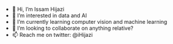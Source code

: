 - 👋 Hi, I’m Issam Hijazi
- 👀 I’m interested in data and AI
- 🌱 I’m currently learning computer vision and machine learning
- 💞️ I’m looking to collaborate on anything relative?
- 📫 Reach me on twitter: @iHijazi

